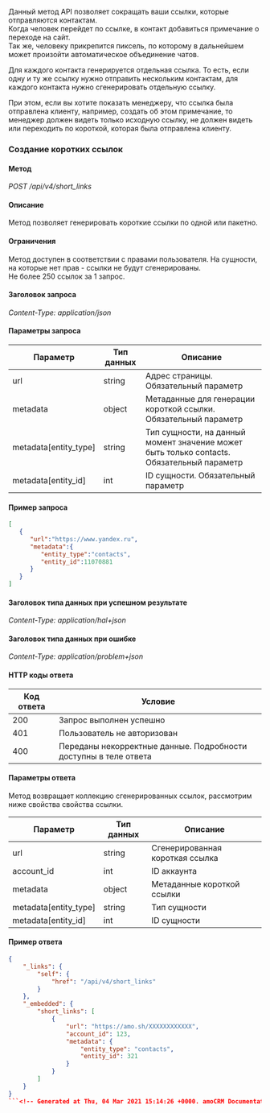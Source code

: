
<a name="common-info"></a>

Данный метод API позволяет сокращать ваши ссылки, которые отправляются контактам.<br>
Когда человек перейдет по ссылке, в контакт добавиться примечание о переходе на сайт.<br>
Так же, человеку прикрепится пиксель, по которому в дальнейшем может произойти автоматическое объединение чатов.

Для каждого контакта генерируется отдельная ссылка. То есть, если одну и ту же ссылку нужно отправить нескольким контактам, для каждого контакта нужно сгенерировать отдельную ссылку.
 
При этом, если вы хотите показать менеджеру, что ссылка была отправлена клиенту, например, создать об этом примечание, то менеджер должен видеть только исходную ссылку, не должен видеть или переходить по короткой, которая была отправлена клиенту.

<a name="short-link-add"></a>

### Создание коротких ссылок
#### Метод<br>
*POST /api/v4/short_links*
#### Описание<br>
Метод позволяет генерировать короткие ссылки по одной или пакетно.
#### Ограничения<br>
Метод доступен в соответствии с правами пользователя. На сущности, на которые нет прав - ссылки не будут сгенерированы.<br>
Не более 250 ссылок за 1 запрос.
#### Заголовок запроса<br>
*Content-Type: application/json*
#### Параметры запроса<br>
  

| Параметр | Тип данных | Описание |
|---|---|---|
| url | string | Адрес страницы. Обязательный параметр |
| metadata | object | Метаданные для генерации короткой ссылки.<br> Обязательный параметр |
| metadata[entity_type] | string | Тип сущности, на данный момент значение может быть только contacts. Обязательный параметр |
| metadata[entity_id] | int | ID сущности. Обязательный параметр |

#### Пример запроса<br>


```json
[
   {
      "url":"https://www.yandex.ru",
      "metadata":{
         "entity_type":"contacts",
         "entity_id":11070881
      }
   }
]
```
#### Заголовок типа данных при успешном результате<br>
*Content-Type: application/hal+json*<br>
#### Заголовок типа данных при ошибке<br>
*Content-Type: application/problem+json*
#### HTTP коды ответа

| Код ответа | Условие |
|------------|---------|    
| 200 | Запрос выполнен успешно | 
| 401 | Пользователь не авторизован | 
| 400 | Переданы некорректные данные. Подробности доступны в теле ответа | 

#### Параметры ответа<br>
Метод возвращает коллекцию сгенерированных ссылок, рассмотрим ниже свойства свойства ссылки.

| Параметр | Тип данных | Описание |
|----------|------------|----------|
|url|string|Сгенерированная короткая ссылка|  
|account_id|int|ID аккаунта|  
|metadata|object|Метаданные короткой ссылки|  
|metadata[entity_type]|string|Тип сущности|  
|metadata[entity_id]|int|ID сущности|  

#### Пример ответа<br>
```json
{
    "_links": {
        "self": {
            "href": "/api/v4/short_links"
        }
    },
    "_embedded": {
        "short_links": [
            {
                "url": "https://amo.sh/XXXXXXXXXXXX",
                "account_id": 123,
                "metadata": {
                    "entity_type": "contacts",
                    "entity_id": 321
                }
            }
        ]
    }
}
```<!-- Generated at Thu, 04 Mar 2021 15:14:26 +0000. amoCRM Documentation Generator -->